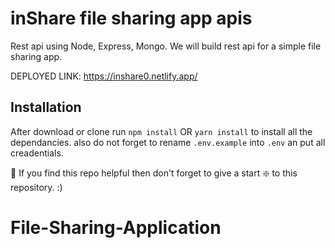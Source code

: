 # inShare file sharing app apis

Rest api using Node, Express, Mongo.
We will build rest api for a simple file sharing app. 

DEPLOYED LINK:  https://inshare0.netlify.app/






## Installation 
After download or clone run `npm install` OR `yarn install` to install all the dependancies.
also do not forget to rename `.env.example` into `.env` an put all creadentials.

🙏 If you find this repo helpful then don't forget to give a start ❇️ to this repository. :)

# File-Sharing-Application

